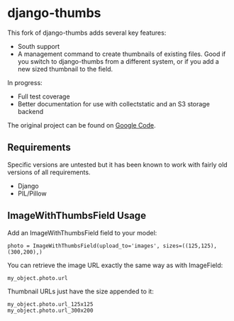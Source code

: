 # django-thumbs

This fork of django-thumbs adds several key features:
 - South support
 - A management command to create thumbnails of existing files.  Good if you switch to django-thumbs from a different system, or if you add a new sized thumbnail to the field.

In progress:
 - Full test coverage
 - Better documentation for use with collectstatic and an S3 storage backend

The original project can be found on [Google Code][1].

[1]: http://code.google.com/p/django-thumbs/ "django-thumbs on Google Code"


## Requirements

Specific versions are untested but it has been known to work with fairly old
versions of all requirements.

  + Django
  + PIL/Pillow


## ImageWithThumbsField Usage

Add an ImageWithThumbsField field to your model:

    photo = ImageWithThumbsField(upload_to='images', sizes=((125,125),(300,200),)

You can retrieve the image URL exactly the same way as with ImageField:

    my_object.photo.url

Thumbnail URLs just have the size appended to it:

    my_object.photo.url_125x125
    my_object.photo.url_300x200
